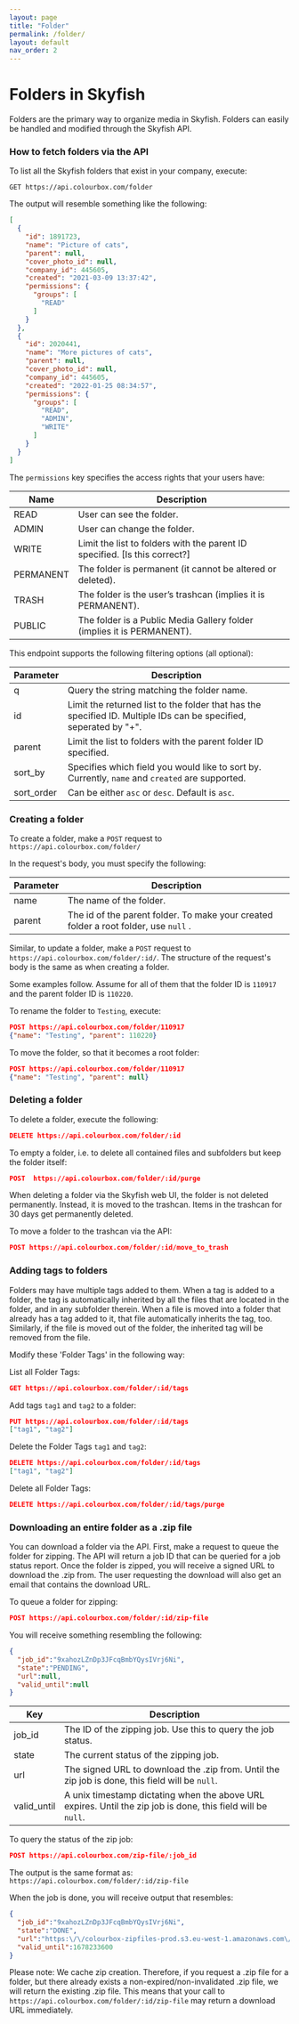 ```yaml
---
layout: page
title: "Folder"
permalink: /folder/
layout: default
nav_order: 2
---
```


# Folders in Skyfish
Folders are the primary way to organize media in Skyfish. Folders can easily be handled and modified through the Skyfish API.


### How to fetch folders via the API
To list all the Skyfish folders that exist in your company, execute:
```
GET https://api.colourbox.com/folder
```
The output will resemble something like the following:
```json
[
  {
    "id": 1891723,
    "name": "Picture of cats",
    "parent": null,
    "cover_photo_id": null,
    "company_id": 445605,
    "created": "2021-03-09 13:37:42",
    "permissions": {
      "groups": [
        "READ"
      ]
    }
  },
  {
    "id": 2020441,
    "name": "More pictures of cats",
    "parent": null,
    "cover_photo_id": null,
    "company_id": 445605,
    "created": "2022-01-25 08:34:57",
    "permissions": {
      "groups": [
        "READ",
        "ADMIN",
        "WRITE"
      ]
    }
  }
]  
```

The `permissions` key specifies the access rights that your users have:

| Name        | Description         
| ------------- |-------------
| READ    | User can see the folder.
| ADMIN    | User can change the folder.
| WRITE    | Limit the list to folders with the parent ID specified. [Is this correct?]
| PERMANENT    | The folder is permanent (it cannot be altered or deleted).
| TRASH    | 	The folder is the user’s trashcan (implies it is PERMANENT).
| PUBLIC | 	The folder is a Public Media Gallery folder (implies it is PERMANENT).



This endpoint supports the following filtering options (all optional):

| Parameter        | Description         
| ------------- |-------------
| q    | Query the string matching the folder name. 
| id    | Limit the returned list to the folder that has the specified ID. Multiple IDs can be specified, seperated by "+".
| parent    | Limit the list to folders with the parent folder ID specified.
| sort_by    | Specifies which field you would like to sort by. Currently, `name` and `created` are supported.
| sort_order    | Can be either `asc` or `desc`. Default is `asc`.


### Creating a folder
To create a folder, make a `POST` request to `https://api.colourbox.com/folder/`

In the request's body, you must specify the following:

| Parameter        | Description         
| ------------- |-------------
| name    | The name of the folder.
| parent    | The id of the parent folder. To make your created folder a root folder, use `null` .


Similar, to update a folder, make a `POST` request to `https://api.colourbox.com/folder/:id/`. The structure of the request's body is the same as when creating a folder.

Some examples follow. Assume for all of them that the folder ID is `110917` and the parent folder ID is `110220`. 

To rename the folder to `Testing`, execute:
```json
POST https://api.colourbox.com/folder/110917
{"name": "Testing", "parent": 110220}
```

To move the folder, so that it becomes a root folder:
```json
POST https://api.colourbox.com/folder/110917
{"name": "Testing", "parent": null}
```

### Deleting a folder
To delete a folder, execute the following:
```json
DELETE https://api.colourbox.com/folder/:id
```

To empty a folder, i.e. to delete all contained files and subfolders but keep the folder itself:
```json
POST  https://api.colourbox.com/folder/:id/purge
```

When deleting a folder via the Skyfish web UI, the folder is not deleted permanently. Instead, it is moved to the trashcan. Items in the trashcan for 30 days get permanently deleted.

To move a folder to the trashcan via the API:
```json
POST https://api.colourbox.com/folder/:id/move_to_trash
```


### Adding tags to folders
Folders may have multiple tags added to them. When a tag is added to a folder, the tag is automatically inherited by all the files that are located in the folder, and in any subfolder therein. When a file is moved into a folder that already has a tag added to it, that file automatically inherits the tag, too. Similarly, if the file is moved out of the folder, the inherited tag will be removed from the file. 

Modify these 'Folder Tags' in the following way:


List all Folder Tags:
```json
GET https://api.colourbox.com/folder/:id/tags
```

Add tags `tag1` and `tag2` to a folder:
```json
PUT https://api.colourbox.com/folder/:id/tags
["tag1", "tag2"]
```

Delete the Folder Tags `tag1` and `tag2`:
```json
DELETE https://api.colourbox.com/folder/:id/tags
["tag1", "tag2"]
```

Delete all Folder Tags:
```json
DELETE https://api.colourbox.com/folder/:id/tags/purge
```

### Downloading an entire folder as a .zip file
You can download a folder via the API. First, make a request to queue the folder for zipping. The API will return a job ID that can be queried for a job status report. Once the folder is zipped, you will receive a signed URL to download the .zip from. The user requesting the download will also get an email that contains the download URL. 

To queue a folder for zipping:
```json
POST https://api.colourbox.com/folder/:id/zip-file
```

You will receive something resembling the following:
```json
{
  "job_id":"9xahozLZnDp3JFcqBmbYQysIVrj6Ni",
  "state":"PENDING",
  "url":null,
  "valid_until":null
}
```

| Key        | Description         
| ------------- |-------------
| job_id    | The ID of the zipping job. Use this to query the job status.
| state    | The current status of the zipping job.
| url    | The signed URL to download the .zip from. Until the zip job is done, this field will be `null`.
| valid_until    | A unix timestamp dictating when the above URL expires. Until the zip job is done, this field will be `null`.

To query the status of the zip job:
```json
POST https://api.colourbox.com/zip-file/:job_id
```

The output is the same format as: ```https://api.colourbox.com/folder/:id/zip-file```

When the job is done, you will receive output that resembles:
```json
{
  "job_id":"9xahozLZnDp3JFcqBmbYQysIVrj6Ni",
  "state":"DONE",
  "url":"https:\/\/colourbox-zipfiles-prod.s3.eu-west-1.amazonaws.com\/tmp6yjgtuus.zip?.....",
  "valid_until":1678233600
}
```

Please note: We cache zip creation. Therefore, if you request a .zip file for a folder, but there already exists a non-expired/non-invalidated .zip file, we will return the existing .zip file. This means that your call to `https://api.colourbox.com/folder/:id/zip-file` may return a download URL immediately. 